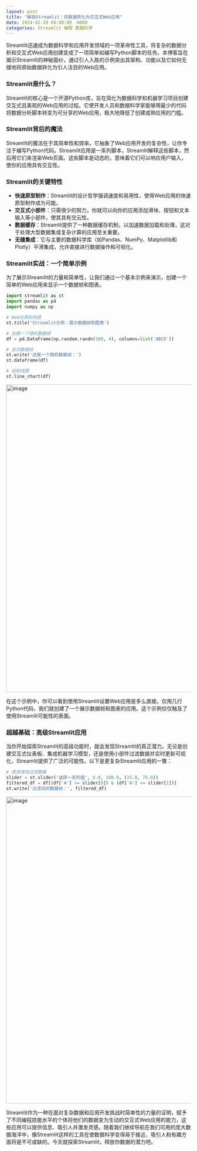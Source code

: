 ```yaml
---
layout: post
title: "解锁Streamlit：将数据转化为交互式Web应用"
date: 2024-02-28 00:00:00 -0000
categories: Streamlit 编程 数据科学
---
```


Streamlit迅速成为数据科学和应用开发领域的一项革命性工具，将复杂的数据分析和交互式Web应用创建变成了一项简单如编写Python脚本的任务。本博客旨在揭示Streamlit的神秘面纱，通过引人入胜的示例突出其架构、功能以及它如何无缝地将原始数据转化为引人注目的Web应用。

### Streamlit是什么？

Streamlit的核心是一个开源Python库，旨在简化为数据科学和机器学习项目创建交互式且美观的Web应用的过程。它使开发人员和数据科学家能够用最少的代码将数据分析脚本转变为可分享的Web应用，极大地降低了创建成熟应用的门槛。

### Streamlit背后的魔法

Streamlit的魔法在于其简单性和效率。它抽象了Web应用开发的复杂性，让你专注于编写Python代码。Streamlit应用是一系列脚本，Streamlit解释这些脚本，然后用它们来渲染Web页面。这些脚本是动态的，意味着它们可以响应用户输入，使你的应用具有交互性。

### Streamlit的关键特性

- **快速原型制作**：Streamlit的设计哲学强调速度和易用性，使得Web应用的快速原型制作成为可能。
- **交互式小部件**：只需很少的努力，你就可以向你的应用添加滑块、按钮和文本输入等小部件，使其具有交云性。
- **数据缓存**：Streamlit提供了一种数据缓存机制，以加速数据加载和处理，这对于处理大型数据集或复杂计算的应用至关重要。
- **无缝集成**：它与主要的数据科学库（如Pandas、NumPy、Matplotlib和Plotly）平滑集成，允许直接进行数据操作和可视化。

### Streamlit实战：一个简单示例

为了展示Streamlit的力量和简单性，让我们通过一个基本示例来演示，创建一个简单的Web应用来显示一个数据帧和图表。

```python
import streamlit as st
import pandas as pd
import numpy as np

# Web应用的标题
st.title('Streamlit示例：展示数据帧和图表')

# 创建一个随机数据帧
df = pd.DataFrame(np.random.randn(100, 4), columns=list('ABCD'))

# 显示数据帧
st.write('这是一个随机数据帧：')
st.dataframe(df)

# 绘制线图
st.line_chart(df)
```
<img width="839" alt="image" src="https://github.com/talkincode/toughradius/assets/377938/37bb2209-600d-4490-aac3-f1cd776bd636">

在这个示例中，你可以看到使用Streamlit设置Web应用是多么直接。仅用几行Python代码，我们就创建了一个展示数据帧和图表的应用。这个示例仅仅触及了使用Streamlit可能性的表面。

### 超越基础：高级Streamlit应用

当你开始探索Streamlit的高级功能时，就会发现Streamlit的真正潜力。无论是创建交互式仪表板、集成机器学习模型，还是使用小部件过滤数据并实时更新可视化，Streamlit提供了广泛的可能性。以下是更复杂Streamlit应用的一瞥：

```python
# 使用滑块过滤数据
slider = st.slider('选择一系列值', 0.0, 100.0, (25.0, 75.0))
filtered_df = df[(df['A'] >= slider[0]) & (df['A'] <= slider[1])]
st.write('过滤后的数据帧：', filtered_df)
```

<img width="837" alt="image" src="https://github.com/talkincode/toughradius/assets/377938/a67d9034-4ea6-4ce4-8a8a-21836b096a3f">

Streamlit作为一种在面对复杂数据和应用开发挑战时简单性的力量的证明，赋予了不同编程技能水平的个体将他们的数据变为生动的交互式Web应用的能力，这些应用可以提供信息、吸引人并激发灵感。随着我们继续导航在我们可用的庞大数据海洋中，像Streamlit这样的工具在使数据科学变得易于接近、吸引人和有趣方面将是不可或缺的。今天就探索Streamlit，释放你数据的潜力吧。